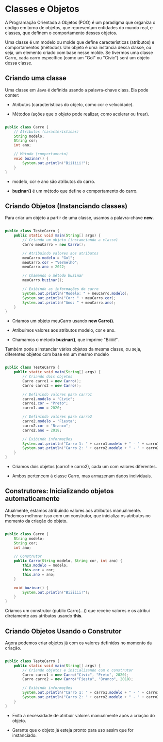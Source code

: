 # Classes e Objetos

A Programação Orientada a Objetos (POO) é um paradigma que organiza o código em torno de objetos, que representam entidades do mundo real, e classes, que definem o comportamento desses objetos.

Uma classe é um modelo ou molde que define características (atributos) e comportamentos (métodos).
Um objeto é uma instância dessa classe, ou seja, um elemento criado com base nesse molde. 
Se tivermos uma classe Carro, cada carro específico (como um "Gol" ou "Civic") será um objeto dessa classe.

## Criando uma classe

Uma classe em Java é definida usando a palavra-chave class. Ela pode conter:

- Atributos (características do objeto, como cor e velocidade).

- Métodos (ações que o objeto pode realizar, como acelerar ou frear).

``` Java

public class Carro {
    // Atributos (características)
    String modelo;
    String cor;
    int ano;

    // Método (comportamento)
    void buzinar() {
        System.out.println("Biiiiii!");
    }
}

```

- modelo, cor e ano são atributos do carro.

- **buzinar()** é um método que define o comportamento do carro.

## Criando Objetos (Instanciando classes)

Para criar um objeto a partir de uma classe, usamos a palavra-chave **new**.

``` Java

public class TesteCarro {
    public static void main(String[] args) {
        // Criando um objeto (instanciando a classe)
        Carro meuCarro = new Carro();

        // Atribuindo valores aos atributos
        meuCarro.modelo = "Gol";
        meuCarro.cor = "Vermelho";
        meuCarro.ano = 2022;

        // Chamando o método buzinar
        meuCarro.buzinar();

        // Exibindo as informações do carro
        System.out.println("Modelo: " + meuCarro.modelo);
        System.out.println("Cor: " + meuCarro.cor);
        System.out.println("Ano: " + meuCarro.ano);
    }
}

```

- Criamos um objeto meuCarro usando **new Carro()**.

- Atribuímos valores aos atributos modelo, cor e ano.

- Chamamos o método **buzinar()**, que imprime "Biiiiii!".

Também pode s instanciar vários objetos da mesma classe, ou seja, diferentes objetos com base em um mesmo modelo

``` Java

public class TesteCarro {
    public static void main(String[] args) {
        // Criando dois objetos
        Carro carro1 = new Carro();
        Carro carro2 = new Carro();

        // Definindo valores para carro1
        carro1.modelo = "Civic";
        carro1.cor = "Preto";
        carro1.ano = 2020;

        // Definindo valores para carro2
        carro2.modelo = "Fiesta";
        carro2.cor = "Branco";
        carro2.ano = 2018;

        // Exibindo informações
        System.out.println("Carro 1: " + carro1.modelo + " - " + carro1.cor + " - " + carro1.ano);
        System.out.println("Carro 2: " + carro2.modelo + " - " + carro2.cor + " - " + carro2.ano);
    }
}

```

- Criamos dois objetos (carro1 e carro2), cada um com valores diferentes.

- Ambos pertencem à classe Carro, mas armazenam dados individuais.

## Construtores: Inicializando objetos automaticamente

Atualmente, estamos atribuindo valores aos atributos manualmente. Podemos melhorar isso com um construtor, que inicializa os atributos no momento da criação do objeto.

``` Java

public class Carro {
    String modelo;
    String cor;
    int ano;

    // Construtor
    public Carro(String modelo, String cor, int ano) {
        this.modelo = modelo;
        this.cor = cor;
        this.ano = ano;
    }

    void buzinar() {
        System.out.println("Biiiiii!");
    }
}

```

Criamos um construtor (public Carro(...)) que recebe valores e os atribui diretamente aos atributos usando **this**.

## Criando Objetos Usando o Construtor

Agora podemos criar objetos já com os valores definidos no momento da criação.

``` Java

public class TesteCarro {
    public static void main(String[] args) {
        // Criando objetos e inicializando com o construtor
        Carro carro1 = new Carro("Civic", "Preto", 2020);
        Carro carro2 = new Carro("Fiesta", "Branco", 2018);

        // Exibindo informações
        System.out.println("Carro 1: " + carro1.modelo + " - " + carro1.cor + " - " + carro1.ano);
        System.out.println("Carro 2: " + carro2.modelo + " - " + carro2.cor + " - " + carro2.ano);
    }
}

```

- Evita a necessidade de atribuir valores manualmente após a criação do objeto.

- Garante que o objeto já esteja pronto para uso assim que for instanciado.